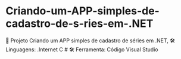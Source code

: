 # Criando-um-APP-simples-de-cadastro-de-s-ries-em-.NET
🚀 Projeto Criando um APP simples de cadastro de séries em .NET,  🛠 Linguagens: .Internet C # 🛠 Ferramenta: Código Visual Studio
